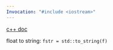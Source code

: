 ```yaml
---
Invocation: "#include <iostream>"
---
```


[c++ doc](https://cplusplus.com/reference/string/string/)

float to string: `fstr = std::to_string(f)`